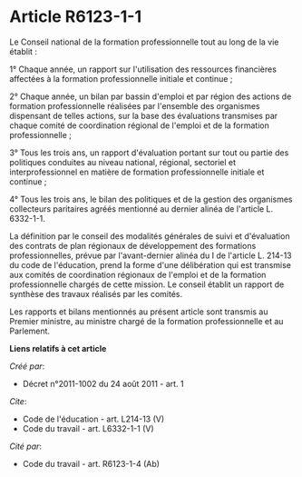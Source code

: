 # Article R6123-1-1

Le Conseil national de la formation professionnelle tout au long de la vie établit : 

1° Chaque année, un rapport sur l'utilisation des ressources financières affectées à la formation professionnelle initiale et
continue ; 

2° Chaque année, un bilan par bassin d'emploi et par région des actions de formation professionnelle réalisées par l'ensemble
des organismes dispensant de telles actions, sur la base des évaluations transmises par chaque comité de coordination
régional de l'emploi et de la formation professionnelle ; 

3° Tous les trois ans, un rapport d'évaluation portant sur tout ou partie des politiques conduites au niveau national,
régional, sectoriel et interprofessionnel en matière de formation professionnelle initiale et continue ; 

4° Tous les trois ans, le bilan des politiques et de la gestion des organismes collecteurs paritaires agréés mentionné au
dernier alinéa de l'article L. 6332-1-1. 

La définition par le conseil des modalités générales de suivi et d'évaluation des contrats de plan régionaux de développement
des formations professionnelles, prévue par l'avant-dernier alinéa du I de l'article L. 214-13 du code de l'éducation, prend
la forme d'une délibération qui est transmise aux comités de coordination régionaux de l'emploi et de la formation
professionnelle chargés de cette mission. Le conseil établit un rapport de synthèse des travaux réalisés par les comités. 

Les rapports et bilans mentionnés au présent article sont transmis au Premier ministre, au ministre chargé de la formation
professionnelle et au Parlement.

**Liens relatifs à cet article**

_Créé par_:

  - Décret n°2011-1002 du 24 août 2011 - art. 1

_Cite_:

  - Code de l'éducation - art. L214-13 (V)
  - Code du travail - art. L6332-1-1 (V)

_Cité par_:

  - Code du travail - art. R6123-1-4 (Ab)
